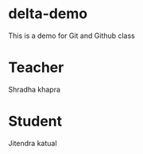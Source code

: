 # delta-demo
This is a demo for Git and Github class
# Teacher
Shradha khapra
# Student
Jitendra katual
